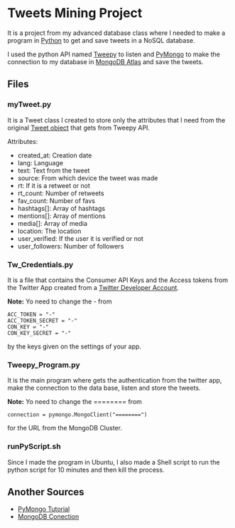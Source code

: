 # Tweets Mining Project

It is a project from my advanced database class where I needed to make a program in [Python](https://www.python.org/) to get and save tweets in a NoSQL database. 

I used the python API named [Tweepy](http://www.tweepy.org/) to listen and [PyMongo](https://api.mongodb.com/python/current/) to make the connection to my database in [MongoDB Atlas](https://www.mongodb.com/cloud/atlas) and save the tweets.

## Files

### myTweet.py 
It is a Tweet class I created to store only the attributes that I need from the original [Tweet object](https://developer.twitter.com/en/docs/tweets/data-dictionary/overview/intro-to-tweet-json) that gets from Tweepy API. 

Attributes:
- created_at:       Creation date
- lang:             Language
- text:             Text from the tweet
- source:           From which device the tweet was made
- rt:               If it is a retweet or not
- rt_count:         Number of retweets
- fav_count:        Number of favs
- hashtags[]:       Array of hashtags
- mentions[]:       Array of mentions
- media[]:          Array of media
- location:         The location
- user_verified:    If the user it is verified or not
- user_followers:   Number of followers

### Tw_Credentials.py
It is a file that contains the Consumer API Keys and the Access tokens from the Twitter App created from a [Twitter Developer Account](https://developer.twitter.com/en/apply-for-access.html).

**Note:** Yo need to change the - from
```
ACC_TOKEN = "-"
ACC_TOKEN_SECRET = "-"
CON_KEY = "-"
CON_KEY_SECRET = "-"
```
by the keys given on the settings of your app.

### Tweepy_Program.py
It is the main program where gets the authentication from the twitter app, make the connection to the data base, listen and store the tweets.

**Note:** Yo need to change the ======== from
```
connection = pymongo.MongoClient("========")
```
for the URL from the MongoDB Cluster.

### runPyScript.sh
Since I made the program in Ubuntu, I also made a Shell script to run the python script for 10 minutes and then kill the process.


## Another Sources
- [PyMongo Tutorial](https://www.mongodb.com/blog/post/getting-started-with-python-and-mongodb)
- [MongoDB Conection](https://pythondata.com/collecting-storing-tweets-with-python-and-mongodb/)